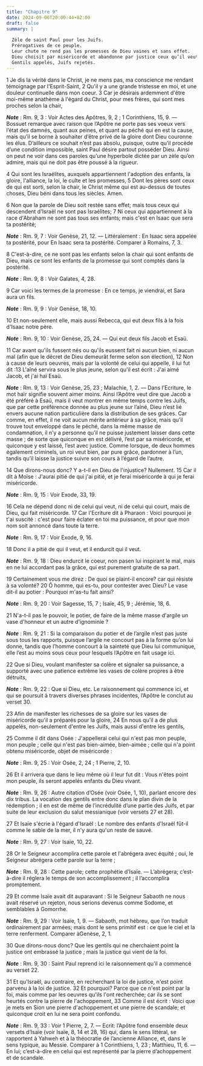 ```yaml
---
title: "Chapitre 9"
date: 2024-09-06T20:00:44+02:00
draft: false
summary: |
  
  Zèle de saint Paul pour les Juifs.
  Prérogatives de ce peuple.
  Leur chute ne rend pas les promesses de Dieu vaines et sans effet.
  Dieu choisit par miséricorde et abandonne par justice ceux qu’il veut.
  Gentils appelés, Juifs rejetés.
---
```



1 Je dis la vérité dans le Christ, je ne mens pas, ma conscience me rendant témoignage par l'Esprit-Saint, 2 Qu'il y a une grande tristesse en moi, et une douleur continuelle dans mon coeur. 3 Car je désirais ardemment d'être moi-même anathème à l'égard du Christ, pour mes frères, qui sont mes proches selon la chair,

***Note*** :  Rm. 9, 3 : Voir Actes des Apôtres, 9, 2 ; 1 Corinthiens, 15, 9. ― Bossuet remarque avec raison que l’Apôtre ne porte pas ses voeux vers l’état des damnés, quant aux peines, et quant au péché qui en est la cause, mais qu’il se borne à souhaiter d’être privé de la gloire dont Dieu couronne les élus. D’ailleurs ce souhait n’est pas absolu, puisque, outre qu’il procède d’une condition impossible, saint Paul désire partout posséder Dieu. Ainsi on peut ne voir dans ces paroles qu’une hyperbole dictée par un zèle qu’on admire, mais qui ne doit pas être poussé à la rigueur.

4 Qui sont les Israélites, auxquels appartiennent l'adoption des enfants, la gloire, l'alliance, la loi, le culte et les promesses, 5 Dont les pères sont ceux de qui est sorti, selon la chair, le Christ même qui est au-dessus de toutes choses, Dieu béni dans tous les siècles. Amen.


6 Non que la parole de Dieu soit restée sans effet; mais tous ceux qui descendent d'Israël ne sont pas Israélites; 7 Ni ceux qui appartiennent à la race d'Abraham ne sont pas tous ses enfants; mais c'est en Isaac que sera ta postérité;

***Note*** :  Rm. 9, 7 : Voir Genèse, 21, 12. ― Littéralement : En Isaac sera appelée ta postérité, pour En Isaac sera ta postérité. Comparer à Romains, 7, 3.

8 C'est-à-dire, ce ne sont pas les enfants selon la chair qui sont enfants de Dieu, mais ce sont les enfants de la promesse qui sont comptés dans la postérité.

***Note*** :  Rm. 9, 8 : Voir Galates, 4, 28.

9 Car voici les termes de la promesse : En ce temps, je viendrai, et Sara aura un fils.

***Note*** :  Rm. 9, 9 : Voir Genèse, 18, 10.

10 Et non-seulement elle, mais aussi Rebecca, qui eut deux fils à la fois d'Isaac notre père.

***Note*** :  Rm. 9, 10 : Voir Genèse, 25, 24. ― Qui eut deux fils Jacob et Esaü.

11 Car avant qu'ils fussent nés ou qu'ils eussent fait ni aucun bien, ni aucun mal (afin que le décret de Dieu demeurât ferme selon son élection), 12 Non à cause de leurs oeuvres, mais par la volonté de celui qui appelle, il lui fut dit :13 L'aîné servira sous le plus jeune, selon qu'il est écrit : J'ai aimé Jacob, et j'ai haï Esaü.

***Note*** :  Rm. 9, 13 : Voir Genèse, 25, 23 ; Malachie, 1, 2. ― Dans l’Ecriture, le mot haïr signifie souvent aimer moins. Ainsi l’Apôtre veut dire que Jacob a été préféré à Esaü, mais il veut montrer en même temps contre les Juifs, que par cette préférence donnée au plus jeune sur l’aîné, Dieu n’est lié envers aucune nation particulière dans la distribution de ses grâces. Car comme, en effet, il ne voit aucun mérite antérieur à sa grâce, mais qu’il trouve tout enveloppé dans le péché, dans la même masse de condamnation, il n’y a personne qu’il ne puisse justement laisser dans cette masse ; de sorte que quiconque en est délivré, l’est par sa miséricorde, et quiconque y est laissé, l’est avec justice. Comme lorsque, de deux hommes également criminels, un roi veut bien, par pure grâce, pardonner à l’un, tandis qu’il laisse la justice suivre son cours à l’égard de l’autre.


14 Que dirons-nous donc? Y a-t-il en Dieu de l'injustice? Nullement. 15 Car il dit à Moïse : J'aurai pitié de qui j'ai pitié, et je ferai miséricorde à qui je ferai miséricorde.

***Note*** :  Rm. 9, 15 : Voir Exode, 33, 19.

16 Cela ne dépend donc ni de celui qui veut, ni de celui qui court, mais de Dieu, qui fait miséricorde. 17 Car l'Ecriture dit à Pharaon : Voici pourquoi je t'ai suscité : c'est pour faire éclater en toi ma puissance, et pour que mon nom soit annoncé dans toute la terre.

***Note*** :  Rm. 9, 17 : Voir Exode, 9, 16.

18 Donc il a pitié de qui il veut, et il endurcit qui il veut.

***Note*** :  Rm. 9, 18 : Dieu endurcit le coeur, non pasen lui inspirant le mal, mais en ne lui accordant pas la grâce, qui est purement gratuite de sa part.


19 Certainement vous me direz : De quoi se plaint-il encore? car qui résiste à sa volonté? 20 Ô homme, qui es-tu, pour contester avec Dieu? Le vase dit-il au potier : Pourquoi m'as-tu fait ainsi?

***Note*** :  Rm. 9, 20 : Voir Sagesse, 15, 7 ; Isaïe, 45, 9 ; Jérémie, 18, 6.

21 N'a-t-il pas le pouvoir, le potier, de faire de la même masse d'argile un vase d'honneur et un autre d'ignominie ?

***Note*** :  Rm. 9, 21 : Si la comparaison du potier et de l’argile n’est pas juste sous tous les rapports, puisque l’argile ne concourt pas à la forme qu’on lui donne, tandis que l’homme concourt à la sainteté que Dieu lui communique, elle l’est au moins sous ceux pour lesquels l’Apôtre en fait usage ici.

22 Que si Dieu, voulant manifester sa colère et signaler sa puissance, a supporté avec une patience extrême les vases de colère propres à être détruits,

***Note*** :  Rm. 9, 22 : Que si Dieu, etc. Le raisonnement qui commence ici, et qui se poursuit à travers diverses phrases incidentes, l’Apôtre le conclut au verset 30.

23 Afin de manifester les richesses de sa gloire sur les vases de miséricorde qu'il a préparés pour la gloire, 24 En nous qu'il a de plus appelés, non-seulement d'entre les Juifs, mais aussi d'entre les gentils,


25 Comme il dit dans Osée : J'appellerai celui qui n'est pas mon peuple, mon peuple ; celle qui n'est pas bien-aimée, bien-aimée ; celle qui n'a point obtenu miséricorde, objet de miséricorde :

***Note*** :  Rm. 9, 25 : Voir Osée, 2, 24 ; 1 Pierre, 2, 10.

26 Et il arrivera que dans le lieu même où il leur fut dit : Vous n'êtes point mon peuple, ils seront appelés enfants du Dieu vivant.

***Note*** :  Rm. 9, 26 : Autre citation d’Osée (voir Osée, 1, 10), parlant encore des dix tribus. La vocation des gentils entre donc dans le plan divin de la rédemption ; il en est de même de l’incrédulité d’une partie des Juifs, et par suite de leur exclusion du salut messianique (voir versets 27 et 28).

27 Et Isaïe s'écrie à l'égard d'Israël : Le nombre des enfants d'Israël fût-il comme le sable de la mer, il n'y aura qu'un reste de sauvé.

***Note*** :  Rm. 9, 27 : Voir Isaïe, 10, 22.

28 Or le Seigneur accomplira cette parole et l'abrégera avec équité ; oui, le Seigneur abrégera cette parole sur la terre ;

***Note*** :  Rm. 9, 28 : Cette parole; cette prophétie d’Isaïe. ― L’abrégera; c’est-à-dire il réglera le temps de son accomplissement ; il l’accomplira promptement.

29 Et comme Isaïe avait dit auparavant : Si le Seigneur Sabaoth ne nous avait réservé un rejeton, nous serions devenus comme Sodome, et semblables à Gomorrhe.

***Note*** :  Rm. 9, 29 : Voir Isaïe, 1, 9. ― Sabaoth, mot hébreu, que l’on traduit ordinairement par armées; mais dont le sens primitif est : ce que le ciel et la terre renferment. Comparer àGenèse, 2, 1.


30 Que dirons-nous donc? Que les gentils qui ne cherchaient point la justice ont embrassé la justice ; mais la justice qui vient de la foi.

***Note*** :  Rm. 9, 30 : Saint Paul reprend ici le raisonnement qu’il a commencé au verset 22.

31 Et qu'Israël, au contraire, en recherchant la loi de justice, n'est point parvenu à la loi de justice. 32 Et pourquoi? Parce que ce n'est point par la foi, mais comme par les oeuvres qu'ils l'ont recherchée; car ils se sont heurtés contre la pierre de l'achoppement, 33 Comme il est écrit : Voici que je mets en Sion une pierre d'achoppement et une pierre de scandale; et quiconque croit en lui ne sera point confondu.

***Note*** :  Rm. 9, 33 : Voir 1 Pierre, 2, 7. ― Ecrit: l’Apôtre fond ensemble deux versets d’Isaïe (voir Isaïe, 8, 14 et 28, 16) qui, dans le sens littéral, se rapportent à Yahweh et à la théocratie de l’ancienne Alliance, et, dans le sens typique, au Messie. Comparer à 1 Corinthiens, 1, 23 ; Matthieu, 11, 6. ― En lui; c’est-à-dire en celui qui est représenté par la pierre d’achoppement et de scandale.

